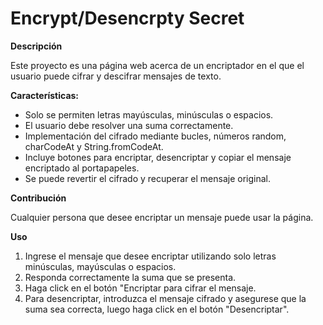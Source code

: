 <h1>Encrypt/Desencrpty Secret</h1>
<b>Descripción</b> 
<p>Este proyecto es una página web acerca de un encriptador en el que el usuario puede cifrar y descifrar mensajes de texto.<p> 
<b>Características:</b>  
  <ul>
    <li>Solo se permiten letras mayúsculas, minúsculas o espacios.</li> 
    <li>El usuario debe resolver una suma correctamente.</li> 
    <li>Implementación del cifrado mediante bucles, números random, charCodeAt y String.fromCodeAt.</li>
    <li>Incluye botones para encriptar, desencriptar y copiar el mensaje encriptado al portapapeles.</li>
    <li>Se puede revertir el cifrado y recuperar el mensaje original.</li>
  </ul>

<b>Contribución</b>
<p>Cualquier persona que desee encriptar un mensaje puede usar la página.</p>

<b>Uso</b>
1. Ingrese el mensaje que desee encriptar utilizando solo letras minúsculas, mayúsculas o espacios.
2. Responda correctamente la suma que se presenta.
3. Haga click en el botón "Encriptar para cifrar el mensaje.
4. Para desencriptar, introduzca el mensaje cifrado y asegurese que la suma sea correcta, luego haga click en el botón "Desencriptar".

